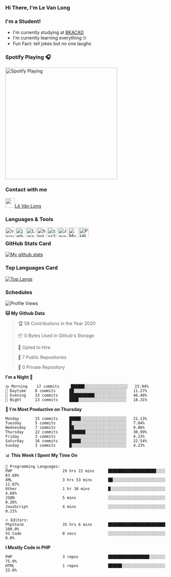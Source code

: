 ### Hi There, I'm Le Van Long 

### I'm a Student!
- I'm currently studying at [BKACAD](https://bkacad.edu.vn/)
- I'm currently learning everything 🙄
- Fun Fact: tell jokes but no one laughs

### Spotify Playing 🎧
[<img src="https://spotify-readme.hiiamlongdz.vercel.app/api/spotify-playing" alt="Spotify Playing" width="350" />](https://open.spotify.com/playlist/37i9dQZF1DX1e2VSJFudND)


### Contact with me

[<img src="https://img.icons8.com/dusk/64/000000/facebook-new--v2.png" width="30px"/>Lê Văn Long](https://www.facebook.com/HiiamLongdzz)

### Languages & Tools
<img align="left" alt="vscode" src="https://img.icons8.com/dusk/64/000000/visual-studio-code-2019.png" width="30px"/>
<img align="left" alt="jetbrain" src="https://camo.githubusercontent.com/8268dcfb76697dd53286590ec9b4385d7a0b89ce/68747470733a2f2f63646e2e6a7364656c6976722e6e65742f6e706d2f73696d706c652d69636f6e734076332f69636f6e732f6a6574627261696e732e737667" width="30px"/>
<img align="left" alt="Laravel" src="https://img.icons8.com/ios/50/000000/laravel.png" width="30px"/>
<img align="left" alt="html5" src="https://img.icons8.com/dusk/64/000000/html-5.png" width="30px"/>
<img align="left" alt="css3" src="https://img.icons8.com/dusk/64/000000/css3.png" width="30px"/>
<img align="left" alt="JavaScript" src="https://img.icons8.com/dusk/64/000000/javascript.png" width="30px"/>
<img align="left" alt="MySQL" src="https://img.icons8.com/ios-filled/50/000000/mysql-logo.png" width="30px"/>
<img align="left" alt="PHP" src="https://img.icons8.com/dusk/64/000000/php-logo.png" width="30px"/>

<br />

### GitHub Stats Card
[![My github stats](https://github-readme-stats.vercel.app/api?username=HiiamLongdz&show_icons=true)](https://github-readme-stats.vercel.app/api?username=HiiamLongdz&show_icons=true)

### Top Languages Card
[![Top Langs](https://github-readme-stats.vercel.app/api/top-langs/?username=HiiamLongdz&layout=compact)](https://github-readme-stats.vercel.app/api/top-langs/?username=HiiamLongdz&layout=compact)

### Schedules
<!--START_SECTION:waka-->
![Profile Views](http://img.shields.io/badge/Profile%20Views-86-blue)

**🐱 My Github Data** 

> 🏆 58 Contributions in the Year 2020
 > 
> 📦 0 Bytes Used in Github's Storage 
 > 
> 💼 Opted to Hire
 > 
> 📜 7 Public Repositories
 > 
> 🔑 0 Private Repository 
 > 
**I'm a Night 🦉** 

```text
🌞 Morning    17 commits     ██████░░░░░░░░░░░░░░░░░░░   23.94% 
🌆 Daytime    8 commits      ██░░░░░░░░░░░░░░░░░░░░░░░   11.27% 
🌃 Evening    33 commits     ███████████░░░░░░░░░░░░░░   46.48% 
🌙 Night      13 commits     ████░░░░░░░░░░░░░░░░░░░░░   18.31%

```
📅 **I'm Most Productive on Thursday** 

```text
Monday       15 commits     █████░░░░░░░░░░░░░░░░░░░░   21.13% 
Tuesday      5 commits      █░░░░░░░░░░░░░░░░░░░░░░░░   7.04% 
Wednesday    7 commits      ██░░░░░░░░░░░░░░░░░░░░░░░   9.86% 
Thursday     22 commits     ███████░░░░░░░░░░░░░░░░░░   30.99% 
Friday       3 commits      █░░░░░░░░░░░░░░░░░░░░░░░░   4.23% 
Saturday     16 commits     █████░░░░░░░░░░░░░░░░░░░░   22.54% 
Sunday       3 commits      █░░░░░░░░░░░░░░░░░░░░░░░░   4.23%

```


📊 **This Week I Spent My Time On** 

```text
💬 Programming Languages: 
PHP                      29 hrs 22 mins      █████████████████████░░░░   83.68% 
XML                      3 hrs 53 mins       ██░░░░░░░░░░░░░░░░░░░░░░░   11.07% 
Other                    1 hr 38 mins        █░░░░░░░░░░░░░░░░░░░░░░░░   4.66% 
JSON                     5 mins              ░░░░░░░░░░░░░░░░░░░░░░░░░   0.26% 
JavaScript               4 mins              ░░░░░░░░░░░░░░░░░░░░░░░░░   0.21%

🔥 Editors: 
PhpStorm                 35 hrs 6 mins       █████████████████████████   100.0% 
VS Code                  0 secs              ░░░░░░░░░░░░░░░░░░░░░░░░░   0.0%

```

**I Mostly Code in PHP** 

```text
PHP                      3 repos             ██████████████████░░░░░░░   75.0% 
HTML                     1 repos             ██████░░░░░░░░░░░░░░░░░░░   25.0%

```



<!--END_SECTION:waka-->
